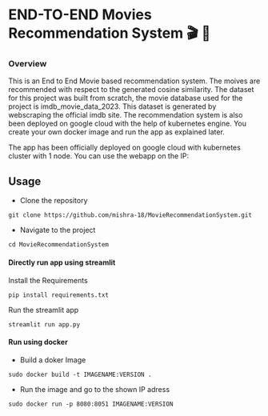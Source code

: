 # END-TO-END Movies Recommendation System 🎬 🎥

### Overview  

This is an End to End Movie based recommendation system. The moives are recommended with respect to the generated cosine similarity. The dataset for this project was built from scratch, the movie database used for the project is imdb_movie_data_2023. This dataset is generated by webscraping the official imdb site. The recommendation system is also been deployed on google cloud with the help of kubernetes engine. You create your own docker image and run the app as explained later.

The app has been officially deployed on google cloud with kubernetes cluster with 1 node. You can use the webapp on the IP: 
## Usage
* Clone the repository
```
git clone https://github.com/mishra-18/MovieRecommendationSystem.git
```
* Navigate to the project
```
cd MovieRecommendationSystem
```



#### Directly run app using streamlit

Install the Requirements

``` 
pip install requirements.txt
```

Run the streamlit app
```
streamlit run app.py
```
####  Run using docker 
* Build a doker Image
  
```
sudo docker build -t IMAGENAME:VERSION .
```

* Run the image and go to the shown IP adress



```
sudo docker run -p 8080:8051 IMAGENAME:VERSION
```
